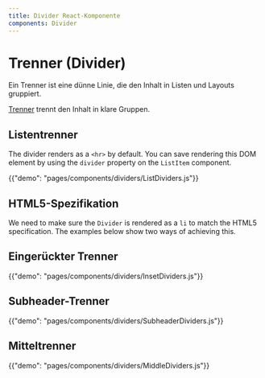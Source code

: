 ```yaml
---
title: Divider React-Komponente
components: Divider
---
```


# Trenner (Divider)

<p class="description">Ein Trenner ist eine dünne Linie, die den Inhalt in Listen und Layouts gruppiert.</p>

[Trenner](https://material.io/design/components/dividers.html) trennt den Inhalt in klare Gruppen.

## Listentrenner

The divider renders as a `<hr>` by default. You can save rendering this DOM element by using the `divider` property on the `ListItem` component.

{{"demo": "pages/components/dividers/ListDividers.js"}}

## HTML5-Spezifikation

We need to make sure the `Divider` is rendered as a `li` to match the HTML5 specification. The examples below show two ways of achieving this.

## Eingerückter Trenner

{{"demo": "pages/components/dividers/InsetDividers.js"}}

## Subheader-Trenner

{{"demo": "pages/components/dividers/SubheaderDividers.js"}}

## Mitteltrenner

{{"demo": "pages/components/dividers/MiddleDividers.js"}}